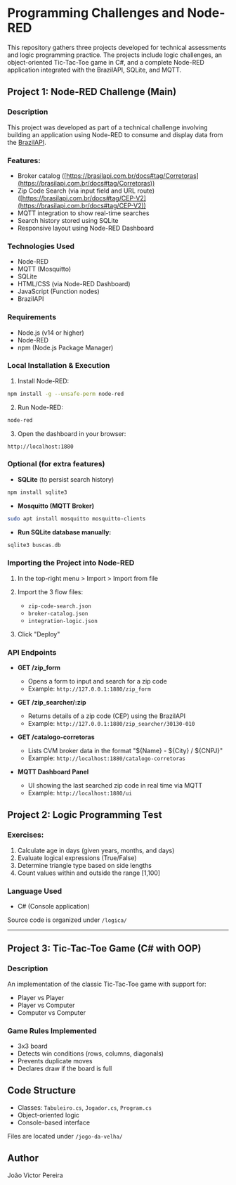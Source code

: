 # Programming Challenges and Node-RED

This repository gathers three projects developed for technical assessments and logic programming practice. The projects include logic challenges, an object-oriented Tic-Tac-Toe game in C#, and a complete Node-RED application integrated with the BrazilAPI, SQLite, and MQTT.


## Project 1: Node-RED Challenge (Main)

### Description

This project was developed as part of a technical challenge involving building an application using Node-RED to consume and display data from the [BrazilAPI](https://brasilapi.com.br).

### Features:

* Broker catalog ([https://brasilapi.com.br/docs#tag/Corretoras](https://brasilapi.com.br/docs#tag/Corretoras))
* Zip Code Search (via input field and URL route) ([https://brasilapi.com.br/docs#tag/CEP-V2](https://brasilapi.com.br/docs#tag/CEP-V2))
* MQTT integration to show real-time searches
* Search history stored using SQLite
* Responsive layout using Node-RED Dashboard

### Technologies Used

* Node-RED
* MQTT (Mosquitto)
* SQLite
* HTML/CSS (via Node-RED Dashboard)
* JavaScript (Function nodes)
* BrazilAPI

### Requirements

* Node.js (v14 or higher)
* Node-RED
* npm (Node.js Package Manager)

### Local Installation & Execution

1. Install Node-RED:

```bash
npm install -g --unsafe-perm node-red
```

2. Run Node-RED:

```bash
node-red
```

3. Open the dashboard in your browser:

```
http://localhost:1880
```

### Optional (for extra features)

* **SQLite** (to persist search history)

```bash
npm install sqlite3
```

* **Mosquitto (MQTT Broker)**

```bash
sudo apt install mosquitto mosquitto-clients
```

* **Run SQLite database manually:**

```bash
sqlite3 buscas.db
```

### Importing the Project into Node-RED

1. In the top-right menu > Import > Import from file
2. Import the 3 flow files:

   * `zip-code-search.json`
   * `broker-catalog.json`
   * `integration-logic.json`
3. Click "Deploy"

### API Endpoints

* **GET /zip\_form**

  * Opens a form to input and search for a zip code
  * Example: `http://127.0.0.1:1880/zip_form`

* **GET /zip\_searcher/\:zip**

  * Returns details of a zip code (CEP) using the BrazilAPI
  * Example: `http://127.0.0.1:1880/zip_searcher/30130-010`

* **GET /catalogo-corretoras**

  * Lists CVM broker data in the format "\${Name} - \${City} / \${CNPJ}"
  * Example: `http://localhost:1880/catalogo-corretoras`

* **MQTT Dashboard Panel**

  * UI showing the last searched zip code in real time via MQTT
  * Example: `http://localhost:1880/ui`

## Project 2: Logic Programming Test

### Exercises:

1. Calculate age in days (given years, months, and days)
2. Evaluate logical expressions (True/False)
3. Determine triangle type based on side lengths
4. Count values within and outside the range \[1,100]

### Language Used

* C# (Console application)

Source code is organized under `/logica/`

---

## Project 3: Tic-Tac-Toe Game (C# with OOP)

### Description

An implementation of the classic Tic-Tac-Toe game with support for:

* Player vs Player
* Player vs Computer
* Computer vs Computer

### Game Rules Implemented

* 3x3 board
* Detects win conditions (rows, columns, diagonals)
* Prevents duplicate moves
* Declares draw if the board is full

## Code Structure

* Classes: `Tabuleiro.cs`, `Jogador.cs`, `Program.cs`
* Object-oriented logic
* Console-based interface

Files are located under `/jogo-da-velha/`


## Author

João Victor Pereira


